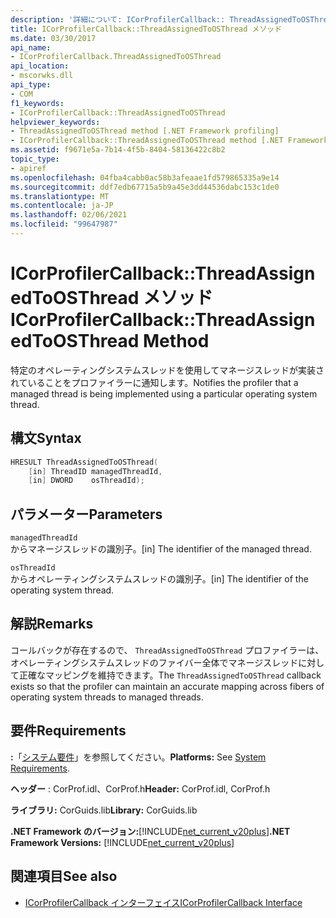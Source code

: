 ```yaml
---
description: '詳細について: ICorProfilerCallback:: ThreadAssignedToOSThread メソッド'
title: ICorProfilerCallback::ThreadAssignedToOSThread メソッド
ms.date: 03/30/2017
api_name:
- ICorProfilerCallback.ThreadAssignedToOSThread
api_location:
- mscorwks.dll
api_type:
- COM
f1_keywords:
- ICorProfilerCallback::ThreadAssignedToOSThread
helpviewer_keywords:
- ThreadAssignedToOSThread method [.NET Framework profiling]
- ICorProfilerCallback::ThreadAssignedToOSThread method [.NET Framework profiling]
ms.assetid: f9671e5a-7b14-4f5b-8404-58136422c8b2
topic_type:
- apiref
ms.openlocfilehash: 04fba4cabb0ac58b3afeaae1fd579865335a9e14
ms.sourcegitcommit: ddf7edb67715a5b9a45e3dd44536dabc153c1de0
ms.translationtype: MT
ms.contentlocale: ja-JP
ms.lasthandoff: 02/06/2021
ms.locfileid: "99647987"
---
```

# <a name="icorprofilercallbackthreadassignedtoosthread-method"></a><span data-ttu-id="f9d1b-103">ICorProfilerCallback::ThreadAssignedToOSThread メソッド</span><span class="sxs-lookup"><span data-stu-id="f9d1b-103">ICorProfilerCallback::ThreadAssignedToOSThread Method</span></span>

<span data-ttu-id="f9d1b-104">特定のオペレーティングシステムスレッドを使用してマネージスレッドが実装されていることをプロファイラーに通知します。</span><span class="sxs-lookup"><span data-stu-id="f9d1b-104">Notifies the profiler that a managed thread is being implemented using a particular operating system thread.</span></span>  
  
## <a name="syntax"></a><span data-ttu-id="f9d1b-105">構文</span><span class="sxs-lookup"><span data-stu-id="f9d1b-105">Syntax</span></span>  
  
```cpp  
HRESULT ThreadAssignedToOSThread(  
    [in] ThreadID managedThreadId,  
    [in] DWORD    osThreadId);  
```  
  
## <a name="parameters"></a><span data-ttu-id="f9d1b-106">パラメーター</span><span class="sxs-lookup"><span data-stu-id="f9d1b-106">Parameters</span></span>  

 `managedThreadId`  
 <span data-ttu-id="f9d1b-107">からマネージスレッドの識別子。</span><span class="sxs-lookup"><span data-stu-id="f9d1b-107">[in] The identifier of the managed thread.</span></span>  
  
 `osThreadId`  
 <span data-ttu-id="f9d1b-108">からオペレーティングシステムスレッドの識別子。</span><span class="sxs-lookup"><span data-stu-id="f9d1b-108">[in] The identifier of the operating system thread.</span></span>  
  
## <a name="remarks"></a><span data-ttu-id="f9d1b-109">解説</span><span class="sxs-lookup"><span data-stu-id="f9d1b-109">Remarks</span></span>  

 <span data-ttu-id="f9d1b-110">コールバックが存在するので、 `ThreadAssignedToOSThread` プロファイラーは、オペレーティングシステムスレッドのファイバー全体でマネージスレッドに対して正確なマッピングを維持できます。</span><span class="sxs-lookup"><span data-stu-id="f9d1b-110">The `ThreadAssignedToOSThread` callback exists so that the profiler can maintain an accurate mapping across fibers of operating system threads to managed threads.</span></span>  
  
## <a name="requirements"></a><span data-ttu-id="f9d1b-111">要件</span><span class="sxs-lookup"><span data-stu-id="f9d1b-111">Requirements</span></span>  

 <span data-ttu-id="f9d1b-112">**:**「[システム要件](../../get-started/system-requirements.md)」を参照してください。</span><span class="sxs-lookup"><span data-stu-id="f9d1b-112">**Platforms:** See [System Requirements](../../get-started/system-requirements.md).</span></span>  
  
 <span data-ttu-id="f9d1b-113">**ヘッダー** : CorProf.idl、CorProf.h</span><span class="sxs-lookup"><span data-stu-id="f9d1b-113">**Header:** CorProf.idl, CorProf.h</span></span>  
  
 <span data-ttu-id="f9d1b-114">**ライブラリ:** CorGuids.lib</span><span class="sxs-lookup"><span data-stu-id="f9d1b-114">**Library:** CorGuids.lib</span></span>  
  
 <span data-ttu-id="f9d1b-115">**.NET Framework のバージョン:**[!INCLUDE[net_current_v20plus](../../../../includes/net-current-v20plus-md.md)]</span><span class="sxs-lookup"><span data-stu-id="f9d1b-115">**.NET Framework Versions:** [!INCLUDE[net_current_v20plus](../../../../includes/net-current-v20plus-md.md)]</span></span>  
  
## <a name="see-also"></a><span data-ttu-id="f9d1b-116">関連項目</span><span class="sxs-lookup"><span data-stu-id="f9d1b-116">See also</span></span>

- [<span data-ttu-id="f9d1b-117">ICorProfilerCallback インターフェイス</span><span class="sxs-lookup"><span data-stu-id="f9d1b-117">ICorProfilerCallback Interface</span></span>](icorprofilercallback-interface.md)
